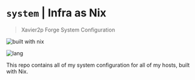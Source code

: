 # `system` | Infra as Nix

> Xavier2p Forge System Configuration

![built with nix](https://builtwithnix.org/badge.svg)

![lang](https://img.shields.io/github/languages/top/xavier2p/system?style=for-the-badge&logo=nixos)

This repo contains all of my system configuration for all of my hosts,
built with Nix.
